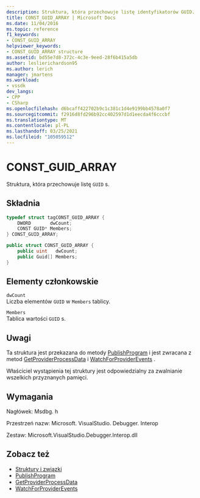 ```yaml
---
description: Struktura, która przechowuje listę identyfikatorów GUID.
title: CONST_GUID_ARRAY | Microsoft Docs
ms.date: 11/04/2016
ms.topic: reference
f1_keywords:
- CONST_GUID_ARRAY
helpviewer_keywords:
- CONST_GUID_ARRAY structure
ms.assetid: bd55e7d8-372c-4c3e-9eed-28f6b415a5db
author: leslierichardson95
ms.author: lerich
manager: jmartens
ms.workload:
- vssdk
dev_langs:
- CPP
- CSharp
ms.openlocfilehash: d6bcaff422702b9c1c381c1d4e9199bb4578a0f7
ms.sourcegitcommit: f2916d8fd296b92cc402597d1d1eecda4f6cccbf
ms.translationtype: MT
ms.contentlocale: pl-PL
ms.lasthandoff: 03/25/2021
ms.locfileid: "105059512"
---
```

# <a name="const_guid_array"></a>CONST_GUID_ARRAY
Struktura, która przechowuje listę `GUID` s.

## <a name="syntax"></a>Składnia

```cpp
typedef struct tagCONST_GUID_ARRAY {
    DWORD       dwCount;
    CONST GUID* Members;
} CONST_GUID_ARRAY;
```

```csharp
public struct CONST_GUID_ARRAY {
    public uint   dwCount;
    public Guid[] Members;
}
```

## <a name="members"></a>Elementy członkowskie
`dwCount`\
Liczba elementów `GUID` w `Members` tablicy.

`Members`\
Tablica wartości `GUID` s.

## <a name="remarks"></a>Uwagi
Ta struktura jest przekazana do metody [PublishProgram](../../../extensibility/debugger/reference/idebugprogrampublisher2-publishprogram.md) i jest zwracana z metod [GetProviderProcessData](../../../extensibility/debugger/reference/idebugprogramprovider2-getproviderprocessdata.md) i [WatchForProviderEvents](../../../extensibility/debugger/reference/idebugprogramprovider2-watchforproviderevents.md) .

Właściciel wystąpienia tej struktury jest odpowiedzialny za zwalnianie wszelkich przyznanych pamięci.

## <a name="requirements"></a>Wymagania
Nagłówek: Msdbg. h

Przestrzeń nazw: Microsoft. VisualStudio. Debugger. Interop

Zestaw: Microsoft.VisualStudio.Debugger.Interop.dll

## <a name="see-also"></a>Zobacz też
- [Struktury i związki](../../../extensibility/debugger/reference/structures-and-unions.md)
- [PublishProgram](../../../extensibility/debugger/reference/idebugprogrampublisher2-publishprogram.md)
- [GetProviderProcessData](../../../extensibility/debugger/reference/idebugprogramprovider2-getproviderprocessdata.md)
- [WatchForProviderEvents](../../../extensibility/debugger/reference/idebugprogramprovider2-watchforproviderevents.md)
